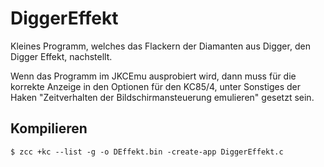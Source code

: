 # DiggerEffekt

Kleines Programm, welches das Flackern der Diamanten aus Digger, den Digger Effekt, nachstellt.

Wenn das Programm im JKCEmu ausprobiert wird, dann muss für die korrekte Anzeige in den Optionen für den KC85/4, unter Sonstiges der 
Haken "Zeitverhalten der Bildschirmansteuerung emulieren" gesetzt sein.

## Kompilieren

```
$ zcc +kc --list -g -o DEffekt.bin -create-app DiggerEffekt.c

```
